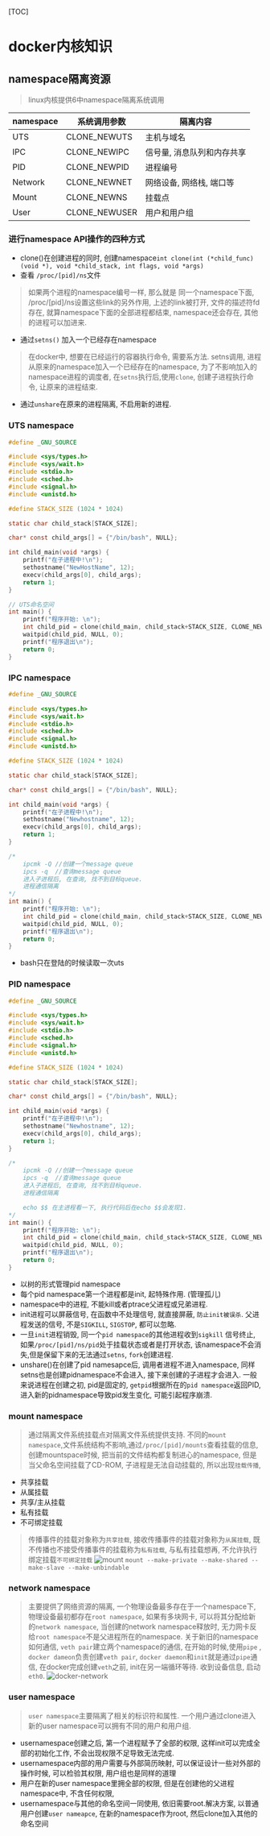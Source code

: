 [TOC]
# docker内核知识 

## namespace隔离资源
> linux内核提供6中namespace隔离系统调用

| namespace | 系统调用参数 | 隔离内容 |
| --- | --- | ---- |
| UTS | CLONE_NEWUTS | 主机与域名 |
| IPC | CLONE_NEWIPC | 信号量, 消息队列和内存共享 |
| PID | CLONE_NEWPID | 进程编号 |
| Network | CLONE_NEWNET | 网络设备, 网络栈, 端口等 |
| Mount | CLONE_NEWNS | 挂载点 |
| User | CLONE_NEWUSER | 用户和用户组 |

### 进行namespace API操作的四种方式
* clone()在创建进程的同时, 创建namespace`int clone(int (*child_func)(void *), void *child_stack, int flags, void *args)`
* 查看 `/proc/[pid]/ns`文件
> 如果两个进程的namespace编号一样, 那么就是 同一个namespace下面, /proc/[pid]/ns设置这些link的另外作用, 上述的link被打开, 文件的描述符fd存在, 就算namespace下面的全部进程都结束, namespace还会存在, 其他的进程可以加进来.
* 通过`setns()` 加入一个已经存在namespace
> 在docker中, 想要在已经运行的容器执行命令, 需要系方法. setns调用,  进程从原来的namespace加入一个已经存在的namespace, 为了不影响加入的namespace进程的调度者, 在`setns`执行后,使用`clone`, 创建子进程执行命令, 让原来的进程结束.
* 通过`unshare`在原来的进程隔离, 不启用新的进程.

### UTS namespace
```c
#define _GNU_SOURCE 

#include <sys/types.h>
#include <sys/wait.h>
#include <stdio.h>
#include <sched.h>
#include <signal.h>
#include <unistd.h>

#define STACK_SIZE (1024 * 1024)

static char child_stack[STACK_SIZE];

char* const child_args[] = {"/bin/bash", NULL};

int child_main(void *args) {
    printf("在子进程中!\n");
    sethostname("NewHostName", 12);
    execv(child_args[0], child_args);
    return 1;
}

// UTS命名空间
int main() {
    printf("程序开始: \n");
    int child_pid = clone(child_main, child_stack+STACK_SIZE, CLONE_NEWUTS|SIGCHLD, NULL);
    waitpid(child_pid, NULL, 0);
    printf("程序退出\n");
    return 0;
}
```

### IPC namespace
```c
#define _GNU_SOURCE 

#include <sys/types.h>
#include <sys/wait.h>
#include <stdio.h>
#include <sched.h>
#include <signal.h>
#include <unistd.h>

#define STACK_SIZE (1024 * 1024)

static char child_stack[STACK_SIZE];

char* const child_args[] = {"/bin/bash", NULL};

int child_main(void *args) {
    printf("在子进程中!\n");
    sethostname("Newhostname", 12);
    execv(child_args[0], child_args);
    return 1;
}

/*
    ipcmk -Q //创建一个message queue
    ipcs -q  //查询message queue
    进入子进程后, 在查询, 找不到目标queue.
    进程通信隔离
*/
int main() {
    printf("程序开始: \n");
    int child_pid = clone(child_main, child_stack+STACK_SIZE, CLONE_NEWIPC|CLONE_NEWUTS|SIGCHLD, NULL);
    waitpid(child_pid, NULL, 0);
    printf("程序退出\n");
    return 0;
}
```

* bash只在登陆的时候读取一次uts


### PID namespace
```c
#define _GNU_SOURCE 

#include <sys/types.h>
#include <sys/wait.h>
#include <stdio.h>
#include <sched.h>
#include <signal.h>
#include <unistd.h>

#define STACK_SIZE (1024 * 1024)

static char child_stack[STACK_SIZE];

char* const child_args[] = {"/bin/bash", NULL};

int child_main(void *args) {
    printf("在子进程中!\n");
    sethostname("Newhostname", 12);
    execv(child_args[0], child_args);
    return 1;
}

/*
    ipcmk -Q //创建一个message queue
    ipcs -q  //查询message queue
    进入子进程后, 在查询, 找不到目标queue.
    进程通信隔离

    echo $$ 在主进程看一下, 执行代码后在echo $$会发现1.
*/
int main() {
    printf("程序开始: \n");
    int child_pid = clone(child_main, child_stack+STACK_SIZE, CLONE_NEWPID|CLONE_NEWIPC|CLONE_NEWUTS|SIGCHLD, NULL);
    waitpid(child_pid, NULL, 0);
    printf("程序退出\n");
    return 0;
}
```

* 以树的形式管理pid namespace
* 每个pid namespace第一个进程都是init, 起特殊作用. (管理孤儿)
* namespace中的进程, 不能kill或者ptrace父进程或兄弟进程.
* init进程可以屏蔽信号, 在函数中不处理信号, 就直接屏蔽, `防止init被误杀`. 父进程发送的信号, 不是`SIGKILL`, `SIGSTOP`, 都可以忽略.
* 一旦`init`进程销毁, 同一个`pid namespace`的其他进程收到`sigkill` 信号终止, 如果`/proc/[pid]/ns/pid`处于挂载状态或者是打开状态, 该namespace不会消失,但是保留下来的无法通过`setns`, `fork`创建进程.
* unshare()在创建了pid namesapce后, 调用者进程不进入namespace, 同样setns也是创建pidnamespace不会进入, 接下来创建的子进程才会进入. 一般来说进程在创建之初, pid是固定的, `getpid`根据所在的`pid namespace`返回PID, 进入新的pidnamespace导致pid发生变化, 可能引起程序崩溃.

### mount namespace
> 通过隔离文件系统挂载点对隔离文件系统提供支持. 不同的`mount namespace`,文件系统结构不影响,通过`/proc/[pid]/mounts`查看挂载的信息, 创建mountspace时候, 把当前的文件结构都复制进心的namespace, 但是当父命名空间挂载了CD-ROM, 子进程是无法自动挂载的, 所以出现`挂载传播`, 

* 共享挂载
* 从属挂载
* 共享/主从挂载
* 私有挂载
* 不可绑定挂载

> 传播事件的挂载对象称为`共享挂载`, 接收传播事件的挂载对象称为`从属挂载`, 既不传播也不接受传播事件的挂载称为`私有挂载`, 与私有挂载想再, 不允许执行绑定挂载`不可绑定挂载`
![mount](images/docker-mount.png)
> `mount --make-private --make-shared --make-slave --make-unbindable`

### network namespace
> 主要提供了网络资源的隔离, 一个物理设备最多存在于一个namespace下, 物理设备最初都存在`root namespace`, 如果有多块网卡, 可以将其分配给新的`network namespace`, 当创建的network namespace释放时, 无力网卡反给`root namespace`不是父进程所在的namespace. 关于新旧的namespace如何通信, `veth pair`建立两个namespace的通信, 在开始的时候,使用`pipe` , `docker dameon`负责创建`veth pair`, `docker daemon`和`init`就是通过`pipe`通信, 在docker完成创建`veth`之前, init在另一端循环等待. 收到设备信息, 启动`eth0`.
![docker-network](images/docker-network.png)

### user namespace
> `user namespace`主要隔离了相关的标识符和属性. 一个用户通过clone进入新的user namespace可以拥有不同的用户和用户组.
* usernamespace创建之后, 第一个进程赋予了全部的权限, 这样init可以完成全部的初始化工作, 不会出现权限不足导致无法完成.
* usernamespace内部的用户需要与外部简历映射, 可以保证设计一些对外部的操作时候, 可以检验其权限, 用户组也是同样的道理
* 用户在新的user namespace里拥全部的权限, 但是在创建他的父进程namespace中, 不含任何权限, 
* usernamespace与其他的命名空间一同使用, 依旧需要root.解决方案, 以普通用户创建`user nameapce`, 在新的namespace作为root, 然后clone加入其他的命名空间